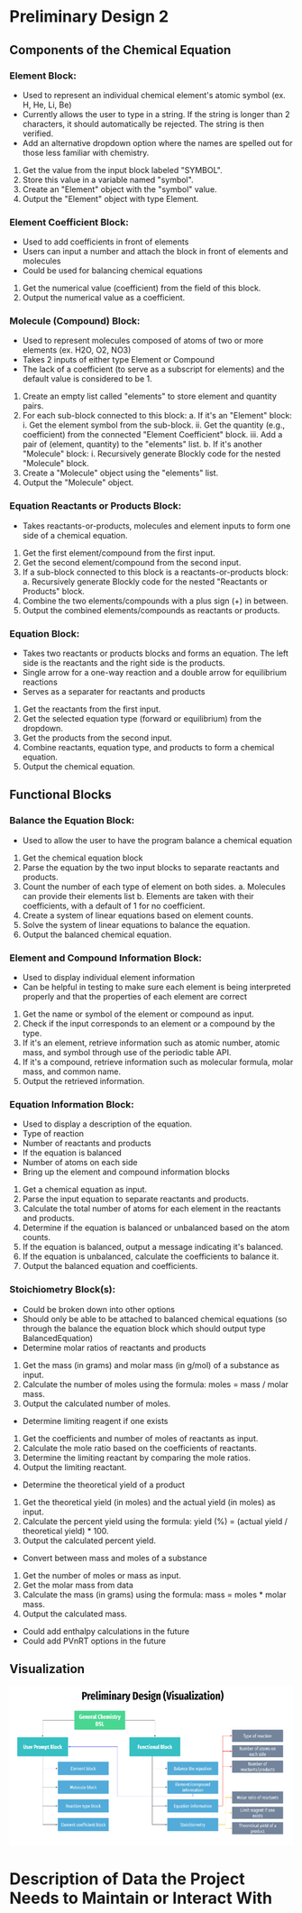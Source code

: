 # Preliminary Design 2
## Components of the Chemical Equation
### Element Block:
* Used to represent an individual chemical element's atomic symbol (ex. H, He, Li, Be)
* Currently allows the user to type in a string. If the string is longer than 2 characters, it should automatically be rejected. The string is then verified.
* Add an alternative dropdown option where the names are spelled out for those less familiar with chemistry.
1. Get the value from the input block labeled "SYMBOL".
2. Store this value in a variable named "symbol".
3. Create an "Element" object with the "symbol" value.
4. Output the "Element" object with type Element.

### Element Coefficient Block:
* Used to add coefficients in front of elements
* Users can input a number and attach the block in front of elements and molecules
* Could be used for balancing chemical equations
1. Get the numerical value (coefficient) from the field of this block.
2. Output the numerical value as a coefficient.

### Molecule (Compound) Block:
* Used to represent molecules composed of atoms of two or more elements (ex. H2O, O2, NO3)
* Takes 2 inputs of either type Element or Compound
* The lack of a coefficient (to serve as a subscript for elements) and the default value is considered to be 1.
1. Create an empty list called "elements" to store element and quantity pairs.
2. For each sub-block connected to this block:
   a. If it's an "Element" block:
      i. Get the element symbol from the sub-block.
      ii. Get the quantity (e.g., coefficient) from the connected "Element Coefficient" block.
      iii. Add a pair of (element, quantity) to the "elements" list.
   b. If it's another "Molecule" block:
      i. Recursively generate Blockly code for the nested "Molecule" block.
3. Create a "Molecule" object using the "elements" list.
4. Output the "Molecule" object.

### Equation Reactants or Products Block:
* Takes reactants-or-products, molecules and element inputs to form one side of a chemical equation.
1. Get the first element/compound from the first input.
2. Get the second element/compound from the second input.
3. If a sub-block connected to this block is a reactants-or-products block:
     a. Recursively generate Blockly code for the nested "Reactants or Products" block.
5. Combine the two elements/compounds with a plus sign (+) in between.
6. Output the combined elements/compounds as reactants or products.

### Equation Block:
* Takes two reactants or products blocks and forms an equation. The left side is the reactants and the right side is the products.
* Single arrow for a one-way reaction and a double arrow for equilibrium reactions
* Serves as a separater for reactants and products
1. Get the reactants from the first input.
2. Get the selected equation type (forward or equilibrium) from the dropdown.
3. Get the products from the second input.
4. Combine reactants, equation type, and products to form a chemical equation.
5. Output the chemical equation.

## Functional Blocks
### Balance the Equation Block:
* Used to allow the user to have the program balance a chemical equation
1. Get the chemical equation block
2. Parse the equation by the two input blocks to separate reactants and products.
3. Count the number of each type of element on both sides.
     a. Molecules can provide their elements list
     b. Elements are taken with their coefficients, with a default of 1 for no coefficient.
5. Create a system of linear equations based on element counts.
6. Solve the system of linear equations to balance the equation.
7. Output the balanced chemical equation.

### Element and Compound Information Block:
* Used to display individual element information
* Can be helpful in testing to make sure each element is being interpreted properly and that the properties of each element are correct
1. Get the name or symbol of the element or compound as input.
3. Check if the input corresponds to an element or a compound by the type.
4. If it's an element, retrieve information such as atomic number, atomic mass, and symbol through use of the periodic table API.
5. If it's a compound, retrieve information such as molecular formula, molar mass, and common name.
6. Output the retrieved information.

### Equation Information Block: 
* Used to display a description of the equation.
* Type of reaction
* Number of reactants and products
* If the equation is balanced
* Number of atoms on each side
* Bring up the element and compound information blocks
1. Get a chemical equation as input.
2. Parse the input equation to separate reactants and products.
3. Calculate the total number of atoms for each element in the reactants and products.
4. Determine if the equation is balanced or unbalanced based on the atom counts.
5. If the equation is balanced, output a message indicating it's balanced.
6. If the equation is unbalanced, calculate the coefficients to balance it.
7. Output the balanced equation and coefficients.

### Stoichiometry Block(s):
* Could be broken down into other options
* Should only be able to be attached to balanced chemical equations (so through the balance the equation block which should output type BalancedEquation)
* Determine molar ratios of reactants and products
1. Get the mass (in grams) and molar mass (in g/mol) of a substance as input.
2. Calculate the number of moles using the formula: moles = mass / molar mass.
3. Output the calculated number of moles.
* Determine limiting reagent if one exists
1. Get the coefficients and number of moles of reactants as input.
2. Calculate the mole ratio based on the coefficients of reactants.
3. Determine the limiting reactant by comparing the mole ratios.
4. Output the limiting reactant.
* Determine the theoretical yield of a product
1. Get the theoretical yield (in moles) and the actual yield (in moles) as input.
2. Calculate the percent yield using the formula: yield (%) = (actual yield / theoretical yield) * 100.
3. Output the calculated percent yield.
* Convert between mass and moles of a substance
1. Get the number of moles or mass as input.
2. Get the molar mass from data
3. Calculate the mass (in grams) using the formula: mass = moles * molar mass.
4. Output the calculated mass.
* Could add enthalpy calculations in the future
* Could add PVnRT options in the future

## Visualization
![visualization](preliminaryDesignVisual.png)

# Description of Data the Project Needs to Maintain or Interact With
